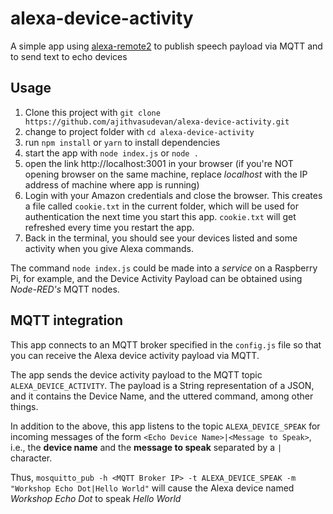 # alexa-device-activity
A simple app using [alexa-remote2](https://www.npmjs.com/package/alexa-remote2) to publish speech payload via MQTT and to send text to echo devices

## Usage
1. Clone this project with `git clone https://github.com/ajithvasudevan/alexa-device-activity.git`
2. change to project folder with `cd alexa-device-activity`
3. run `npm install`  or `yarn` to install dependencies
4. start the app with `node index.js`  or  `node .`
5. open the link http://localhost:3001 in your browser (if you're NOT opening browser on the same machine, replace *localhost* with the IP address of machine where app is running)
6. Login with your Amazon credentials and close the browser. This creates a file called `cookie.txt` in the current folder, which will be used for authentication the next time you start this app. `cookie.txt` will get refreshed every time you restart the app.
7. Back in the terminal, you should see your devices listed and some activity when you give Alexa commands.

The command `node index.js` could be made into a *service* on a Raspberry Pi, for example, and the Device Activity Payload can be obtained using *Node-RED's* MQTT nodes.  


## MQTT integration

This app connects to an MQTT broker specified in the `config.js` file so that you can receive the Alexa device activity payload via MQTT.

The app sends the device activity payload to the MQTT topic `ALEXA_DEVICE_ACTIVITY`. The payload is a String representation of a JSON, and it contains the Device Name, and the uttered command, among other things.


In addition to the above, this app listens to the topic `ALEXA_DEVICE_SPEAK` for incoming messages of the form `<Echo Device Name>|<Message to Speak>`, i.e., the **device name** and the **message to speak** separated by a `|` character.

Thus, 
`mosquitto_pub -h <MQTT Broker IP> -t ALEXA_DEVICE_SPEAK -m "Workshop Echo Dot|Hello World"`  will cause the Alexa device named *Workshop Echo Dot* to speak *Hello World*
  
  
